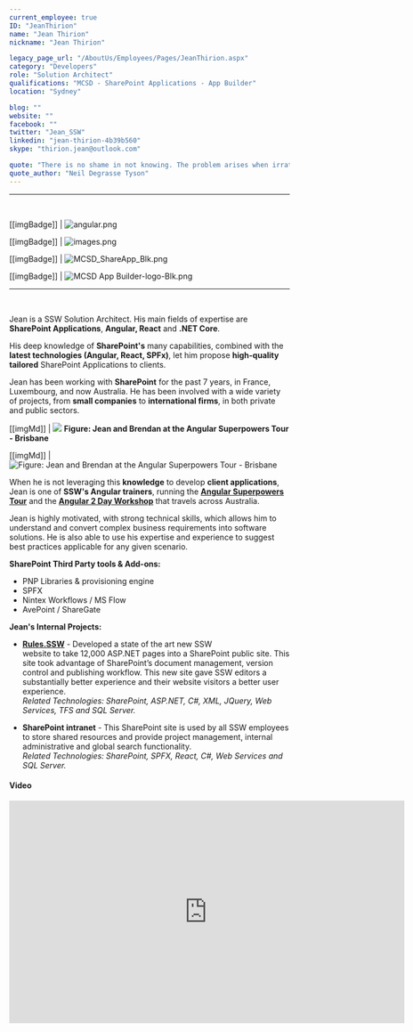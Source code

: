```yaml
---
current_employee: true
ID: "JeanThirion"
name: "Jean Thirion"
nickname: "Jean Thirion"

legacy_page_url: "/AboutUs/Employees/Pages/JeanThirion.aspx"
category: "Developers"
role: "Solution Architect"
qualifications: "MCSD - SharePoint Applications - App Builder"
location: "Sydney"

blog: ""
website: ""
facebook: ""
twitter: "Jean_SSW"
linkedin: "jean-thirion-4b39b560"
skype: "thirion.jean@outlook.com"

quote: "There is no shame in not knowing. The problem arises when irrational thought and attendant behaviour fill the vacuum left by ignorance."
quote_author: "Neil Degrasse Tyson"
---
```


---

<br/>

[[imgBadge]]
| ![angular.png](./Images/Bio/angular.png)

[[imgBadge]]
| ![images.png](./Images/Bio/images.png)

[[imgBadge]]
| ![MCSD_ShareApp_Blk.png](./Images/Bio/MCSD_ShareApp_Blk.png)

[[imgBadge]]
| ![MCSD App Builder-logo-Blk.png](./Images/Bio/MCSD_App_Builder-logo-Blk.png)

---

<br/>

Jean is a SSW Solution Architect. His main fields of expertise are **SharePoint Applications**, **Angular, React** and **.NET Core**.

His deep knowledge of **SharePoint's** many capabilities, combined with the **latest technologies (Angular, React, SPFx)**, let him propose **high-quality tailored** SharePoint Applications to clients.

Jean has been working with **SharePoint** for the past 7 years, in France, Luxembourg, and now Australia. He has been involved with a wide variety of projects, from **small companies** to **international firms**, in both private and public sectors.

[[imgMd]]
| ![ ](./Images/Bio/60398623_2776967035653247_301891567608659968_n.jpg)
**Figure: Jean and Brendan at the Angular Superpowers Tour - Brisbane**

[[imgMd]]
| ![Figure: Jean and Brendan at the Angular Superpowers Tour - Brisbane](./Images/Bio/60398623_2776967035653247_301891567608659968_n.jpg)


When he is not leveraging this **knowledge** to develop **client applications**, Jean is one of **SSW's Angular trainers**, running the **[Angular Superpowers Tour](https://www.ssw.com.au/ssw/Events/Training/Angular-Superpowers-Tour.aspx)** and the **[Angular 2 Day Workshop](https://www.ssw.com.au/ssw/Events/Training/Angular-Workshop.aspx)** that travels across Australia.

Jean is highly motivated, with strong technical skills, which allows him to understand and convert complex business requirements into software solutions. He is also able to use his expertise and experience to suggest best practices applicable for any given scenario.

**SharePoint Third Party tools & Add-ons:**

- PNP Libraries & provisioning engine
- SPFX
- Nintex Workflows / MS Flow
- AvePoint / ShareGate

**Jean's Internal Projects:**

- **[Rules.SSW](https://rules.ssw.com.au/)** - Developed a state of the art new SSW website to take 12,000 ASP.NET pages into a SharePoint public site. This site took advantage of SharePoint’s document management, version control and publishing workflow. This new site gave SSW editors a substantially better experience and their website visitors a better user experience.  
   _Related Technologies: SharePoint, ASP.NET, C#, XML, JQuery, Web Services, TFS and SQL Server._

- **SharePoint intranet** - This SharePoint site is used by all SSW employees to store shared resources and provide project management, internal administrative and global search functionality.  
   _Related Technologies: SharePoint, SPFX, React, C#, Web Services and SQL Server._

#### Video

<iframe width="710" height="400" src="https://www.youtube.com/embed/cEFYB9O1QpI" frameborder="0"></iframe>
